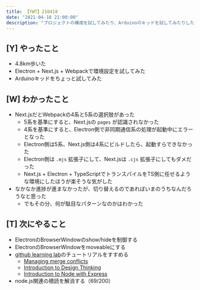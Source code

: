 ```yaml
---
title: 【YWT】210418
date: "2021-04-18 21:00:00"
description: "プロジェクトの構成を試してみたり、Arduinoのキッドを試してみたりした"
---
```


## [Y] やったこと

- 4.8km歩いた
- Electron + Next.js + Webpackで環境設定を試してみた
- Arduinoキッドをちょっと試してみた

## [W] わかったこと

- Next.jsだとWebpackの4系と5系の選択肢があった
  - 5系を基準にすると、Next.jsの `pages` が認識されなかった
  - 4系を基準にすると、Electron側で非同期通信系の処理が起動中にエラーとなった
  - Electron側は5系、Next.js側は4系にビルドしたら、起動すらできなかった
  - Electron側は `.mjs` 拡張子にして、Next.jsは `.cjs` 拡張子にしてもダメだった
  - Next.js + Electron + TypeScriptでトランスパイルをTS側に任せるような環境にしたほうが楽そうな気がした
- なかなか進捗が進まなかったが、切り替えるのであればいまのうちなんだろうなと思った
  - でもその分、何が駄目なパターンなのかはわかった

## [T] 次にやること

- ElectronのBrowserWindowのshow/hideを制御する
- ElectronのBrowserWindowをmoveableにする
- [github learning lab](https://lab.github.com/githubtraining)のチュートリアルをすすめる
  - [Managing merge conflicts](https://lab.github.com/githubtraining/managing-merge-conflicts)
  - [Introduction to Design Thinking](https://lab.github.com/githubtraining/introduction-to-design-thinking)
  - [Introduction to Node with Express](https://lab.github.com/everydeveloper/introduction-to-node-with-express)
- node.js関連の積読を解消する（69/200）

<!-- https://twitter.com/camomile_cafe/status/1383773752824000518?s=20 -->
